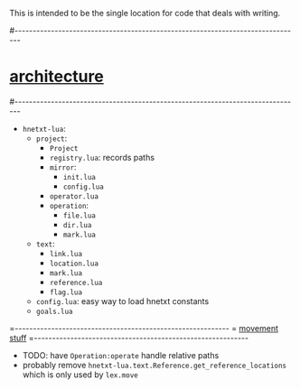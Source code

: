 This is intended to be the single location for code that deals with writing.

#-------------------------------------------------------------------------------
# [architecture]()
#-------------------------------------------------------------------------------
- `hnetxt-lua`:
  - `project`:
    - `Project`
    - `registry.lua`: records paths
    - `mirror`:
      - `init.lua`
      - `config.lua`
    - `operator.lua`
    - `operation`:
        - `file.lua`
        - `dir.lua`
        - `mark.lua`
  - `text`:
    - `link.lua`
    - `location.lua`
    - `mark.lua`
    - `reference.lua`
    - `flag.lua`
  - `config.lua`: easy way to load hnetxt constants
  - `goals.lua`

=-----------------------------------------------------------
= [movement stuff]()
=-----------------------------------------------------------
- TODO: have `Operation:operate` handle relative paths
- probably remove `hnetxt-lua.text.Reference.get_reference_locations` which is only used by `lex.move`

